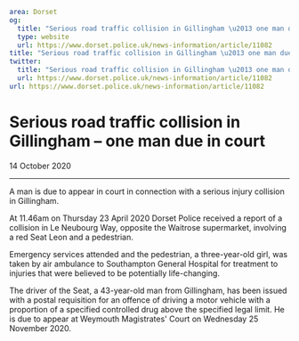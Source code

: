 ```yaml
area: Dorset
og:
  title: "Serious road traffic collision in Gillingham \u2013 one man due in court"
  type: website
  url: https://www.dorset.police.uk/news-information/article/11082
title: "Serious road traffic collision in Gillingham \u2013 one man due in court |"
twitter:
  title: "Serious road traffic collision in Gillingham \u2013 one man due in court"
  url: https://www.dorset.police.uk/news-information/article/11082
url: https://www.dorset.police.uk/news-information/article/11082
```

# Serious road traffic collision in Gillingham – one man due in court

14 October 2020

* * *

A man is due to appear in court in connection with a serious injury collision in Gillingham.

At 11.46am on Thursday 23 April 2020 Dorset Police received a report of a collision in Le Neubourg Way, opposite the Waitrose supermarket, involving a red Seat Leon and a pedestrian.

Emergency services attended and the pedestrian, a three-year-old girl, was taken by air ambulance to Southampton General Hospital for treatment to injuries that were believed to be potentially life-changing.

The driver of the Seat, a 43-year-old man from Gillingham, has been issued with a postal requisition for an offence of driving a motor vehicle with a proportion of a specified controlled drug above the specified legal limit. He is due to appear at Weymouth Magistrates' Court on Wednesday 25 November 2020.
